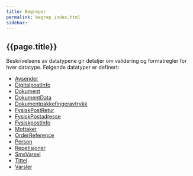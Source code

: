 ```yaml
---
title: Begreper  
permalink: begrep_index.html
sidebar:
---
```


## {{page.title}}

Beskrivelsene av datatypene gir detaljer om validering og formatregler
for hver datatype. Følgende datatyper er definert:

- [Avsender](Avsender.md)
- [DigitalpostInfo](DigitalPostInfo.md)
- [Dokument](Dokument.md)
- [DokumentData](DokumentData.md)
- [Dokumentpakkefingeravtrykk](Dokumentpakkefingeravtrykk.md)
- [FysiskPostRetur](FysiskPostRetur.md)
- [FysiskPostadresse](FysiskPostadresse.md)
- [FysiskpostInfo](FysiskpostInfo.md)
- [Mottaker](Mottaker.md)
- [OrderReference](OrderReference.md)
- [Person](Person.md)
- [Repetisjoner](Repetisjoner.md)
- [SmsVarsel](SmsVarsel.md)
- [Tittel](Tittel.md)
- [Varsler](Varsler.md)
